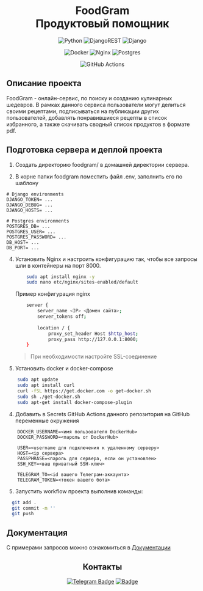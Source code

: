 <div align="center">

  # FoodGram <br> Продуктовый помощник

  ![Python](https://img.shields.io/badge/python-3670A0?style=for-the-badge&logo=python&logoColor=ffdd54)
  ![DjangoREST](https://img.shields.io/badge/DJANGO-REST-ff1709?style=for-the-badge&logo=django&logoColor=white&color=ff1709&labelColor=gray)
  ![Django](https://img.shields.io/badge/django-%23092E20.svg?style=for-the-badge&logo=django&logoColor=white)

  ![Docker](https://img.shields.io/badge/docker-%230db7ed.svg?style=for-the-badge&logo=docker&logoColor=white)
  ![Nginx](https://img.shields.io/badge/nginx-%23009639.svg?style=for-the-badge&logo=nginx&logoColor=white)
  ![Postgres](https://img.shields.io/badge/postgres-%23316192.svg?style=for-the-badge&logo=postgresql&logoColor=white)
  
  ![GitHub Actions](https://img.shields.io/badge/github%20actions-%232671E5.svg?style=for-the-badge&logo=githubactions&logoColor=white)
</div>

## Описание проекта

FoodGram - онлайн-сервис, по поиску и созданию кулинарных шедевров. 
В рамках данного сервиса пользователи могут делиться своими рецептами, 
подписываться на публикации других пользователей, добавлять понравившиеся рецепты в список избранного,
а также скачивать сводный список продуктов в формате pdf.

## Подготовка сервера и деплой проекта

1. Создать директорию foodgram/ в домашней директории сервера.

2. В корне папки foodgram поместить файл .env, заполнить его по шаблону

  ```env
  # Django environments
  DJANGO_TOKEN= ...
  DJANGO_DEBUG= ...
  DJANGO_HOSTS= ...
  
  # Postgres environments
  POSTGRES_DB= ...
  POSTGRES_USER= ...
  POSTGRES_PASSWORD= ...
  DB_HOST= ...
  DB_PORT= ...
```

4. Установить Nginx и настроить конфигурацию так, чтобы все запросы шли в контейнеры на порт 8000.

    ```bash
        sudo apt install nginx -y 
        sudo nano etc/nginx/sites-enabled/default
    ```
    
    Пример конфигурация nginx
    ```bash
        server {
            server_name <IP> <Домен сайта>;
            server_tokens off;
        
            location / {
                proxy_set_header Host $http_host;
                proxy_pass http://127.0.0.1:8000;
        }
    ```
    
    > При необходимости настройте SSL-соединение

5. Установить docker и docker-compose
   
``` bash
    sudo apt update
    sudo apt install curl
    curl -fSL https://get.docker.com -o get-docker.sh
    sudo sh ./get-docker.sh
    sudo apt-get install docker-compose-plugin     
```

4. Добавить в Secrets GitHub Actions данного репозитория на GitHub переменные окружения

``` env
    DOCKER_USERNAME=<имя пользователя DockerHub>
    DOCKER_PASSWORD=<пароль от DockerHub>
    
    USER=<username для подключения к удаленному серверу>
    HOST=<ip сервера>
    PASSPHRASE=<пароль для сервера, если он установлен>
    SSH_KEY=<ваш приватный SSH-ключ>
    
    TELEGRAM_TO=<id вашего Телеграм-аккаунта>
    TELEGRAM_TOKEN=<токен вашего бота>
```
5. Запустить workflow проекта выполнив команды:

```bash
  git add .
  git commit -m ''
  git push
```
## Документация
С примерами запросов можно ознакомиться в [Документации](http://localhost/api/redoc/)

<div align=center>

## Контакты

[![Telegram Badge](https://img.shields.io/badge/-youzoff-blue?style=social&logo=telegram&link=https://t.me/youzoff)](https://t.me/dkushlevich) [![ Badge](https://img.shields.io/badge/-k.yuzov@yandex.ru-c14438?style=flat&logo=Gmail&logoColor=white&link=mailto:k.yuzov@yandex.ru)](mailto:k.yuzov@yandex.ru)

</div>
